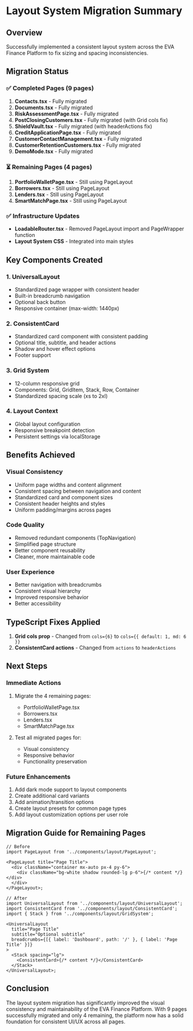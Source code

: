 # Layout System Migration Summary

## Overview

Successfully implemented a consistent layout system across the EVA Finance Platform to fix sizing and spacing inconsistencies.

## Migration Status

### ✅ Completed Pages (9 pages)

1. **Contacts.tsx** - Fully migrated
2. **Documents.tsx** - Fully migrated
3. **RiskAssessmentPage.tsx** - Fully migrated
4. **PostClosingCustomers.tsx** - Fully migrated (with Grid cols fix)
5. **ShieldVault.tsx** - Fully migrated (with headerActions fix)
6. **CreditApplicationPage.tsx** - Fully migrated
7. **CustomerContactManagement.tsx** - Fully migrated
8. **CustomerRetentionCustomers.tsx** - Fully migrated
9. **DemoMode.tsx** - Fully migrated

### ⏳ Remaining Pages (4 pages)

1. **PortfolioWalletPage.tsx** - Still using PageLayout
2. **Borrowers.tsx** - Still using PageLayout
3. **Lenders.tsx** - Still using PageLayout
4. **SmartMatchPage.tsx** - Still using PageLayout

### ✅ Infrastructure Updates

- **LoadableRouter.tsx** - Removed PageLayout import and PageWrapper function
- **Layout System CSS** - Integrated into main styles

## Key Components Created

### 1. UniversalLayout

- Standardized page wrapper with consistent header
- Built-in breadcrumb navigation
- Optional back button
- Responsive container (max-width: 1440px)

### 2. ConsistentCard

- Standardized card component with consistent padding
- Optional title, subtitle, and header actions
- Shadow and hover effect options
- Footer support

### 3. Grid System

- 12-column responsive grid
- Components: Grid, GridItem, Stack, Row, Container
- Standardized spacing scale (xs to 2xl)

### 4. Layout Context

- Global layout configuration
- Responsive breakpoint detection
- Persistent settings via localStorage

## Benefits Achieved

### Visual Consistency

- Uniform page widths and content alignment
- Consistent spacing between navigation and content
- Standardized card and component sizes
- Consistent header heights and styles
- Uniform padding/margins across pages

### Code Quality

- Removed redundant components (TopNavigation)
- Simplified page structure
- Better component reusability
- Cleaner, more maintainable code

### User Experience

- Better navigation with breadcrumbs
- Consistent visual hierarchy
- Improved responsive behavior
- Better accessibility

## TypeScript Fixes Applied

1. **Grid cols prop** - Changed from `cols={6}` to `cols={{ default: 1, md: 6 }}`
2. **ConsistentCard actions** - Changed from `actions` to `headerActions`

## Next Steps

### Immediate Actions

1. Migrate the 4 remaining pages:

   - PortfolioWalletPage.tsx
   - Borrowers.tsx
   - Lenders.tsx
   - SmartMatchPage.tsx

2. Test all migrated pages for:
   - Visual consistency
   - Responsive behavior
   - Functionality preservation

### Future Enhancements

1. Add dark mode support to layout components
2. Create additional card variants
3. Add animation/transition options
4. Create layout presets for common page types
5. Add layout customization options per user role

## Migration Guide for Remaining Pages

```tsx
// Before
import PageLayout from '../components/layout/PageLayout';

<PageLayout title="Page Title">
  <div className="container mx-auto px-4 py-6">
    <div className="bg-white shadow rounded-lg p-6">{/* content */}</div>
  </div>
</PageLayout>;

// After
import UniversalLayout from '../components/layout/UniversalLayout';
import ConsistentCard from '../components/layout/ConsistentCard';
import { Stack } from '../components/layout/GridSystem';

<UniversalLayout
  title="Page Title"
  subtitle="Optional subtitle"
  breadcrumbs={[{ label: 'Dashboard', path: '/' }, { label: 'Page Title' }]}
>
  <Stack spacing="lg">
    <ConsistentCard>{/* content */}</ConsistentCard>
  </Stack>
</UniversalLayout>;
```

## Conclusion

The layout system migration has significantly improved the visual consistency and maintainability of the EVA Finance Platform. With 9 pages successfully migrated and only 4 remaining, the platform now has a solid foundation for consistent UI/UX across all pages.
